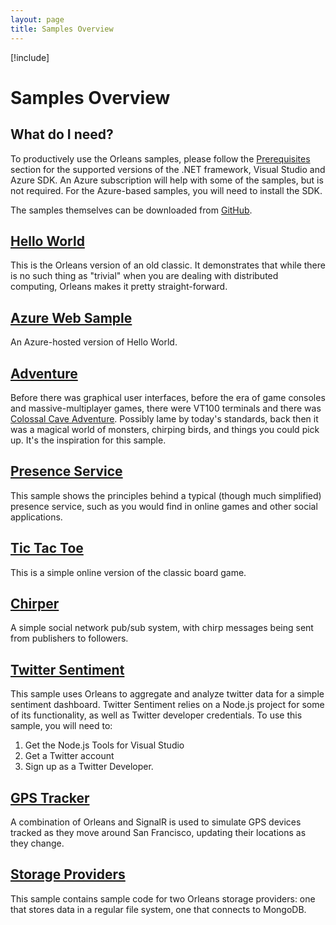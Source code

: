 ```yaml
---
layout: page
title: Samples Overview
---
```


[!include[](../../warning-banner.md)]

# Samples Overview

## What do I need?

To productively use the Orleans samples, please follow the [Prerequisites](../Installation/Prerequisites.md) section for the supported versions of the .NET framework, Visual Studio and Azure SDK.
An Azure subscription will help with some of the samples, but is not required. For the Azure-based samples, you will need to install the SDK.

The samples themselves can be downloaded from [GitHub](https://github.com/dotnet/orleans/tree/master/Samples).


## [Hello World](Hello-World.md)

This is the Orleans version of an old classic. It demonstrates that while there is no such thing as "trivial" when you are dealing with distributed computing, Orleans makes it pretty straight-forward.

## [Azure Web Sample](Azure-Web-Sample.md)

An Azure-hosted version of Hello World.

## [Adventure](Adventure.md)

Before there was graphical user interfaces, before the era of game consoles and massive-multiplayer games, there were VT100 terminals and there was [Colossal Cave Adventure](http://en.wikipedia.org/wiki/Colossal_Cave_Adventure). Possibly lame by today's standards, back then it was a magical world of monsters, chirping birds, and things you could pick up. It's the inspiration for this sample.

## [Presence Service](Presence-Service.md)

This sample shows the principles behind a typical (though much simplified) presence service, such as you would find in online games and other social applications.

## [Tic Tac Toe](Tic-Tac-Toe.md)

This is a simple online version of the classic board game.

## [Chirper](Chirper.md)

A simple social network pub/sub system, with chirp messages being sent from publishers to followers.

## [Twitter Sentiment](Twitter-Sentiment.md)

This sample uses Orleans to aggregate and analyze twitter data for a simple sentiment dashboard.
Twitter Sentiment relies on a Node.js project for some of its functionality, as well as Twitter developer credentials. To use this sample, you will need to:

1. Get the Node.js Tools for Visual Studio
2. Get a Twitter account
3. Sign up as a Twitter Developer.

## [GPS Tracker](GPS-Tracker.md)

A combination of Orleans and SignalR is used to simulate GPS devices tracked as they move around San Francisco, updating their locations as they change.

## [Storage Providers](Storage-Providers.md)

This sample contains sample code for two Orleans storage providers: one that stores data in a regular file system, one that connects to MongoDB.
